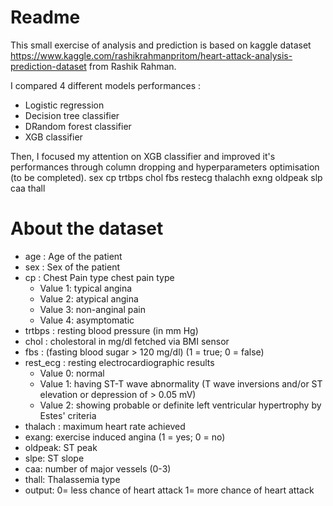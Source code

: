 # Readme

This small exercise of analysis and prediction is based on kaggle dataset https://www.kaggle.com/rashikrahmanpritom/heart-attack-analysis-prediction-dataset from Rashik Rahman.

I compared 4 different models performances : 

- Logistic regression 
- Decision tree classifier 
- DRandom forest classifier 
- XGB classifier

Then, I focused my attention on XGB classifier and improved it's performances through column dropping and hyperparameters optimisation (to be completed).
	sex	cp	trtbps	chol	fbs	restecg	thalachh	exng	oldpeak	slp	caa	thall
# About the dataset

- age : Age of the patient
- sex : Sex of the patient
- cp : Chest Pain type chest pain type
  - Value 1: typical angina
  - Value 2: atypical angina
  - Value 3: non-anginal pain
  - Value 4: asymptomatic
- trtbps : resting blood pressure (in mm Hg)
- chol : cholestoral in mg/dl fetched via BMI sensor
- fbs : (fasting blood sugar > 120 mg/dl) (1 = true; 0 = false)
- rest_ecg : resting electrocardiographic results
  - Value 0: normal
  - Value 1: having ST-T wave abnormality (T wave inversions and/or ST elevation or depression of > 0.05 mV)
  - Value 2: showing probable or definite left ventricular hypertrophy by Estes' criteria
- thalach : maximum heart rate achieved
- exang: exercise induced angina (1 = yes; 0 = no)
- oldpeak: ST peak
- slpe: ST slope
- caa: number of major vessels (0-3)
- thall: Thalassemia type
- output: 0= less chance of heart attack 1= more chance of heart attack

